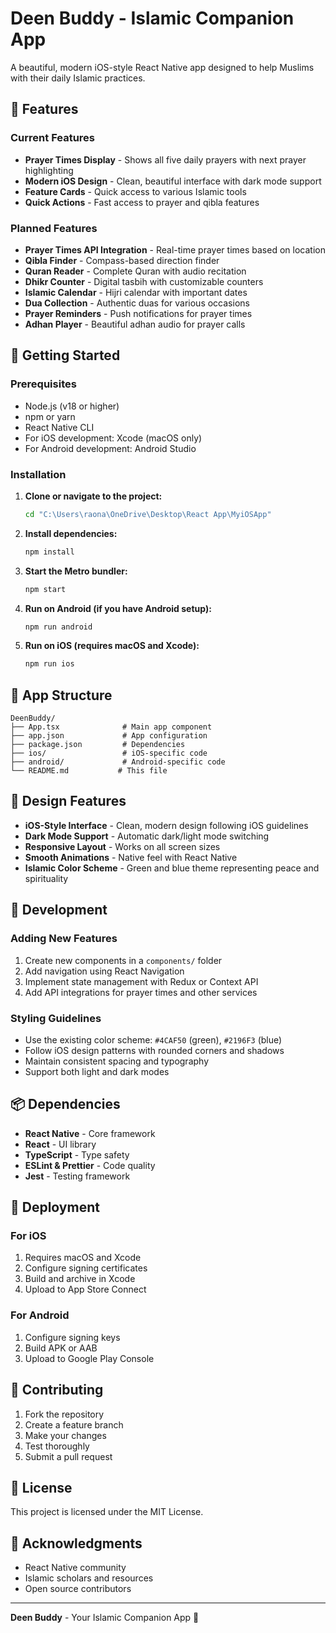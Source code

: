 # Deen Buddy - Islamic Companion App

A beautiful, modern iOS-style React Native app designed to help Muslims with their daily Islamic practices.

## 🌟 Features

### Current Features
- **Prayer Times Display** - Shows all five daily prayers with next prayer highlighting
- **Modern iOS Design** - Clean, beautiful interface with dark mode support
- **Feature Cards** - Quick access to various Islamic tools
- **Quick Actions** - Fast access to prayer and qibla features

### Planned Features
- **Prayer Times API Integration** - Real-time prayer times based on location
- **Qibla Finder** - Compass-based direction finder
- **Quran Reader** - Complete Quran with audio recitation
- **Dhikr Counter** - Digital tasbih with customizable counters
- **Islamic Calendar** - Hijri calendar with important dates
- **Dua Collection** - Authentic duas for various occasions
- **Prayer Reminders** - Push notifications for prayer times
- **Adhan Player** - Beautiful adhan audio for prayer calls

## 🚀 Getting Started

### Prerequisites
- Node.js (v18 or higher)
- npm or yarn
- React Native CLI
- For iOS development: Xcode (macOS only)
- For Android development: Android Studio

### Installation

1. **Clone or navigate to the project:**
   ```bash
   cd "C:\Users\raona\OneDrive\Desktop\React App\MyiOSApp"
   ```

2. **Install dependencies:**
   ```bash
   npm install
   ```

3. **Start the Metro bundler:**
   ```bash
   npm start
   ```

4. **Run on Android (if you have Android setup):**
   ```bash
   npm run android
   ```

5. **Run on iOS (requires macOS and Xcode):**
   ```bash
   npm run ios
   ```

## 📱 App Structure

```
DeenBuddy/
├── App.tsx              # Main app component
├── app.json             # App configuration
├── package.json         # Dependencies
├── ios/                 # iOS-specific code
├── android/             # Android-specific code
└── README.md           # This file
```

## 🎨 Design Features

- **iOS-Style Interface** - Clean, modern design following iOS guidelines
- **Dark Mode Support** - Automatic dark/light mode switching
- **Responsive Layout** - Works on all screen sizes
- **Smooth Animations** - Native feel with React Native
- **Islamic Color Scheme** - Green and blue theme representing peace and spirituality

## 🔧 Development

### Adding New Features
1. Create new components in a `components/` folder
2. Add navigation using React Navigation
3. Implement state management with Redux or Context API
4. Add API integrations for prayer times and other services

### Styling Guidelines
- Use the existing color scheme: `#4CAF50` (green), `#2196F3` (blue)
- Follow iOS design patterns with rounded corners and shadows
- Maintain consistent spacing and typography
- Support both light and dark modes

## 📦 Dependencies

- **React Native** - Core framework
- **React** - UI library
- **TypeScript** - Type safety
- **ESLint & Prettier** - Code quality
- **Jest** - Testing framework

## 🚀 Deployment

### For iOS
1. Requires macOS and Xcode
2. Configure signing certificates
3. Build and archive in Xcode
4. Upload to App Store Connect

### For Android
1. Configure signing keys
2. Build APK or AAB
3. Upload to Google Play Console

## 🤝 Contributing

1. Fork the repository
2. Create a feature branch
3. Make your changes
4. Test thoroughly
5. Submit a pull request

## 📄 License

This project is licensed under the MIT License.

## 🙏 Acknowledgments

- React Native community
- Islamic scholars and resources
- Open source contributors

---

**Deen Buddy** - Your Islamic Companion App 🌙
